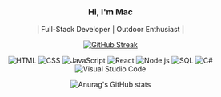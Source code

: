 <div align="center">

### Hi, I'm Mac

| Full-Stack Developer | Outdoor Enthusiast | 

[![GitHub Streak](https://streak-stats.demolab.com?user=Mac-ziis&theme=transparent&hide_border=true&date_format=M%20j%5B%2C%20Y%5D&mode=weekly)](https://git.io/streak-stats)

![HTML](https://img.shields.io/badge/HTML-007ACC?style=for-the-badge&logo=html5&logoColor=black)
![CSS](https://img.shields.io/badge/CSS-006DBE?style=for-the-badge&logo=css3&logoColor=black)
![JavaScript](https://img.shields.io/badge/JavaScript-005AA6?style=for-the-badge&logo=javascript&logoColor=white)
![React](https://img.shields.io/badge/React-00478F?style=for-the-badge&logo=react&logoColor=white)
![Node.js](https://img.shields.io/badge/Node.js-003776?style=for-the-badge&logo=node.js&logoColor=white)
![SQL](https://img.shields.io/badge/SQL-5E60CE?style=for-the-badge&logo=sql&logoColor=white)
![C#](https://img.shields.io/badge/C%23-6C3483?style=for-the-badge&logo=c-sharp&logoColor=white)
![Visual Studio Code](https://img.shields.io/badge/Visual_Studio_Code-5C2D91?style=for-the-badge&logo=visual-studio&logoColor=white)

![Anurag's GitHub stats](https://github-readme-stats.vercel.app/api?username=Mac-ziis&show_icons=true&theme=dark)


</div>
